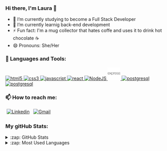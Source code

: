 ### Hi there, I'm Laura 👋
- 🔭 I’m currently studying to become a Full Stack Developer 
- 🌱 I’m currently learnig back-end development
- ⚡ Fun fact: I'm a mug collector that hates coffe and uses it to drink hot chocolate ☕
- 😄 Pronouns: She/Her
### 🧰 Languages and Tools:
<p align="left">
  <a href="https://www.w3.org/html/" target="_blank"> <img src="https://simpleicons.org/icons/html5.svg" alt="html5" width="40" height="40"/> </a> 
  <a href="https://www.w3schools.com/css/" target="_blank"> <img src="https://simpleicons.org/icons/css3.svg" alt="css3" width="40" height="40"/> </a> 
  <a href="https://developer.mozilla.org/en-US/docs/Web/JavaScript" target="_blank"> <img src="https://simpleicons.org/icons/javascript.svg" alt="javascript" width="40" height="40"/> </a> 
  <a href="https://reactjs.org/" target="_blank"> <img src="https://simpleicons.org/icons/react.svg" alt="react" width="40" height="40"/> </a> 
  <a href="https://www.nodejs.org" target="_blank"> <img src="https://simpleicons.org/icons/nodedotjs.svg" alt="NodeJS" width="40" height="40"/> </a>
  <a href="https://expressjs.com" target="_blank"> <img src="https://raw.githubusercontent.com/devicons/devicon/master/icons/express/express-original-wordmark.svg" alt="express" width="40" height="40"/> </a> 
  <a href="https://www.postgresql.org" target="_blank"> <img src="https://simpleicons.org/icons/postgresql.svg" alt="postgresql" width="40" height="40"/> </a> 
   <a href="https://www.typescript.org" target="_blank"> <img src="https://simpleicons.org/icons/typescript.svg" alt="postgresql" width="40" height="40"/> </a> 
</p>

### 📫 How to reach me:
<p>
 <a href="https://linkedin.com/in/issitarual" target="_blank" rel="noopener noreferrer"> <img src="https://img.shields.io/badge/LinkedIn-0077B5?style=for-the-badge&logo=linkedin&logoColor=white" alt="Linkedin" height="20" style="vertical-align:top; margin:4px"></a>
 <a href="mailto:laura.tracierra@gmail.com"> <img src="https://img.shields.io/badge/Gmail-D14836?style=for-the-badge&logo=gmail&logoColor=white" alt="Gmail" height="20" style="vertical-align:top; margin:4px"></a>
</p>

### My gitHub Stats:
<details><summary>:zap: GitHub Stats</summary><img align="left" alt="Laura's GitHub Stats" src="https://github-readme-stats.vercel.app/api?username=issitarual&show_icons=true&theme=radical" /></details>
<details><summary>:zap: Most Used Languages</summary><img align="left" alt="Laura's GitHub Top Languages" src="https://github-readme-stats.vercel.app/api/top-langs/?username=issitarual&layout=compact&theme=radical" /></details>

<!--
**issitarual/issitarual** is a ✨ _special_ ✨ repository because its `README.md` (this file) appears on your GitHub profile.

Here are some ideas to get you started:

- 🔭 I’m currently working on ...

- 👯 I’m looking to collaborate on ...
- 🤔 I’m looking for help with ...
- 💬 Ask me about ...
- 📫 How to reach me: ...
- 😄 Pronouns: ...
- ⚡ Fun fact: ...
-->
